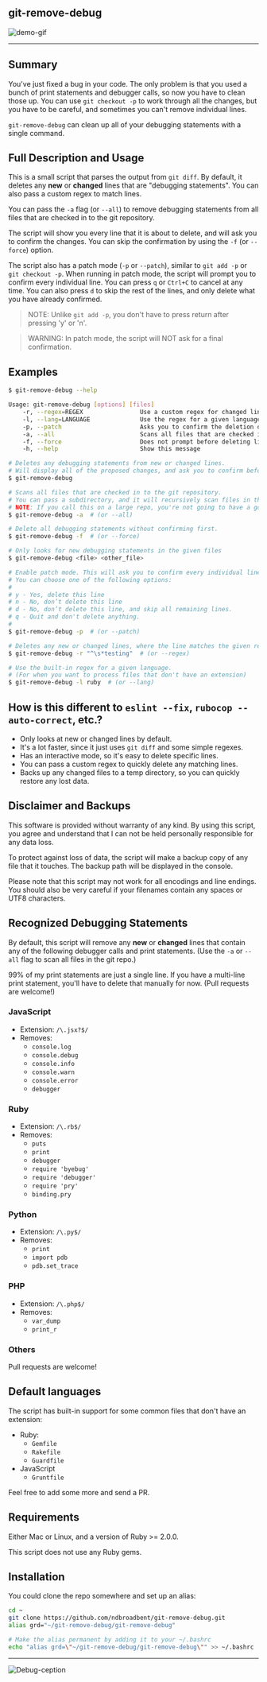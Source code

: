 ## git-remove-debug

![demo-gif](https://cloud.githubusercontent.com/assets/139536/25290708/49d41c26-26f9-11e7-8465-cf625caed337.gif)

-----------------------------------

## Summary

You've just fixed a bug in your code. The only problem is that you used a bunch of print statements and debugger calls, so now you have to clean those up. You can use `git checkout -p` to work through all the changes, but you have to be careful, and sometimes you can't remove individual lines.

`git-remove-debug` can clean up all of your debugging statements with a single command.


## Full Description and Usage

This is a small script that parses the output from `git diff`. By default, it deletes any **new** or **changed** lines that are "debugging statements". You can also pass a custom regex to match lines.

You can pass the `-a` flag (or `--all`) to remove debugging statements from all files that are checked in to the git repository.

The script will show you every line that it is about to delete, and will ask you to confirm the changes. You can skip the confirmation by using the `-f` (or `--force`) option.

The script also has a patch mode (`-p` or `--patch`), similar to `git add -p` or `git checkout -p`. When running in patch mode, the script will prompt you to confirm every individual line. You can press `q` or `Ctrl+C` to cancel at any time. You can also press `d` to skip the rest of the lines, and only delete what you have already confirmed.

> NOTE: Unlike `git add -p`, you don't have to press return after pressing 'y' or 'n'.

> WARNING: In patch mode, the script will NOT ask for a final confirmation.


## Examples

```bash
$ git-remove-debug --help

Usage: git-remove-debug [options] [files]
    -r, --regex=REGEX                Use a custom regex for changed lines
    -l, --lang=LANGUAGE              Use the regex for a given language
    -p, --patch                      Asks you to confirm the deletion of each matching line
    -a, --all                        Scans all files that are checked in to the git repository
    -f, --force                      Does not prompt before deleting lines
    -h, --help                       Show this message

# Deletes any debugging statements from new or changed lines.
# Will display all of the proposed changes, and ask you to confirm before deleting.
$ git-remove-debug

# Scans all files that are checked in to the git repository.
# You can pass a subdirectory, and it will recursively scan files in that directory.
# NOTE: If you call this on a large repo, you're not going to have a good time.
$ git-remove-debug -a  # (or --all)

# Delete all debugging statements without confirming first.
$ git-remove-debug -f  # (or --force)

# Only looks for new debugging statements in the given files
$ git-remove-debug <file> <other_file>

# Enable patch mode. This will ask you to confirm every individual line.
# You can choose one of the following options:
#
# y - Yes, delete this line
# n - No, don’t delete this line
# d - No, don’t delete this line, and skip all remaining lines.
# q - Quit and don't delete anything.
#
$ git-remove-debug -p  # (or --patch)

# Deletes any new or changed lines, where the line matches the given regex
$ git-remove-debug -r "^\s*testing"  # (or --regex)

# Use the built-in regex for a given language.
# (For when you want to process files that don't have an extension)
$ git-remove-debug -l ruby  # (or --lang)
```

## How is this different to `eslint --fix`, `rubocop --auto-correct`, etc.?

* Only looks at new or changed lines by default.
* It's a lot faster, since it just uses `git diff` and some simple regexes.
* Has an interactive mode, so it's easy to delete specific lines.
* You can pass a custom regex to quickly delete any matching lines.
* Backs up any changed files to a temp directory, so you can quickly restore any lost data.

## Disclaimer and Backups

This software is provided without warranty of any kind. By using this script, you agree and understand that I can not be held personally responsible for any data loss.

To protect against loss of data, the script will make a backup copy of any file that it touches. The backup path will be displayed in the console.

Please note that this script may not work for all encodings and line endings. You should also be very careful if your filenames contain any spaces or UTF8 characters.


## Recognized Debugging Statements

By default, this script will remove any **new** or **changed** lines that contain any of the following debugger calls and print statements. (Use the `-a` or `--all` flag to scan all files in the git repo.)

99% of my print statements are just a single line. If you have a multi-line print statement, you'll have to delete that manually for now. (Pull requests are welcome!)


### JavaScript

* Extension: `/\.jsx?$/`
* Removes:
  * `console.log`
  * `console.debug`
  * `console.info`
  * `console.warn`
  * `console.error`
  * `debugger`

### Ruby

* Extension: `/\.rb$/`
* Removes:
  * `puts`
  * `print`
  * `debugger`
  * `require 'byebug'`
  * `require 'debugger'`
  * `require 'pry'`
  * `binding.pry`

### Python

* Extension: `/\.py$/`
* Removes:
  * `print`
  * `import pdb`
  * `pdb.set_trace`

 ### PHP

* Extension: `/\.php$/`
* Removes:
  * `var_dump`
  * `print_r`

### Others

Pull requests are welcome!


## Default languages

The script has built-in support for some common files that don't have an extension:

* Ruby:
  * `Gemfile`
  * `Rakefile`
  * `Guardfile`
* JavaScript
  * `Gruntfile`

Feel free to add some more and send a PR.


## Requirements

Either Mac or Linux, and a version of Ruby >= 2.0.0.

This script does not use any Ruby gems.


## Installation

You could clone the repo somewhere and set up an alias:

```bash
cd ~
git clone https://github.com/ndbroadbent/git-remove-debug.git
alias grd="~/git-remove-debug/git-remove-debug"

# Make the alias permanent by adding it to your ~/.bashrc
echo "alias grd=\"~/git-remove-debug/git-remove-debug\"" >> ~/.bashrc
```


---------------------------------------------------

![Debug-ception](debug-ception.png)
